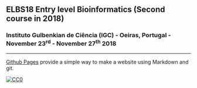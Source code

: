 ## ELBS18 Entry level Bioinformatics (Second course in 2018)

###  Instituto Gulbenkian de Ciência (IGC) - Oeiras, Portugal - November 23<sup>rd</sup> - November 27<sup>th</sup> 2018

---

[Github Pages](https://pages.github.com) provide a simple way to make a website using Markdown and git.


[![CC0](https://i.creativecommons.org/p/zero/1.0/88x31.png)](https://creativecommons.org/publicdomain/zero/1.0/)
